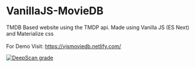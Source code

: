# VanillaJS-MovieDB
TMDB Based website using the TMDP api. Made using Vanilla JS (ES Next) and Materialize css <br/>
<br/>
For Demo Visit: https://vjsmoviedb.netlify.com/ <br>


[![DeepScan grade](https://deepscan.io/api/teams/2908/projects/4348/branches/35352/badge/grade.svg)](https://deepscan.io/dashboard#view=project&tid=2908&pid=4348&bid=35352)